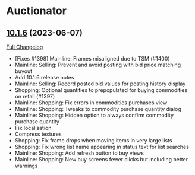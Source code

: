 # Auctionator

## [10.1.6](https://github.com/Auctionator/Auctionator/tree/10.1.6) (2023-06-07)
[Full Changelog](https://github.com/Auctionator/Auctionator/compare/10.1.5...10.1.6) 

- [Fixes #1398] Mainline: Frames misaligned due to TSM  (#1400)  
- Mainline: Selling: Prevent and avoid posting with bid price matching buyout  
- Add 10.1.6 release notes  
- Mainline: Selling: Record posted bid values for posting history display  
- Shopping: Optional quantities to prepopulated for buying commodities on retail (#1397)  
- Mainline: Shopping: Fix errors in commodities purchases view  
- Mainline: Shopping: Tweaks to commodity purchase quantity dialog  
- Mainline: Shopping: Hidden option to always confirm commodity purchase quantity  
- Fix localisation  
- Compress textures  
- Shopping: Fix frame drops when moving items in very large lists  
- Shopping: Fix wrong list name appearing in status text for list searches  
- Mainline: Shopping: Add refresh button to buy views  
- Mainline: Shopping: New buy screens fewer clicks but including better warnings  
